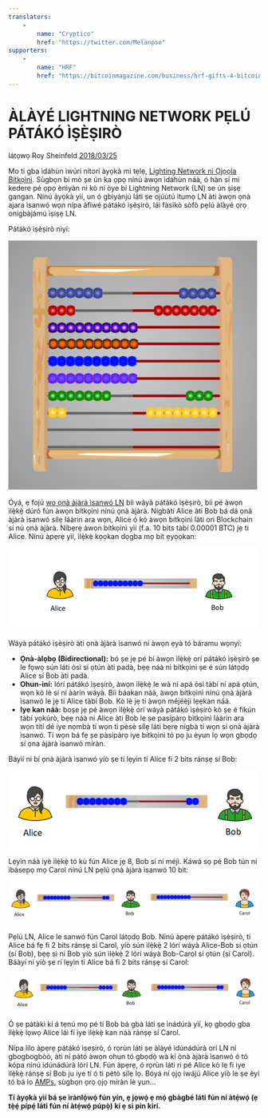 ```yaml
---
translators: 
    - 
        name: "Cryptico"
        href: "https://twitter.com/Melanpso"
supporters: 
    - 
        name: "HRF"
        href: "https://bitcoinmagazine.com/business/hrf-gifts-4-bitcoin-to-bitcoin-projects"
---
```

# ÀLÀYÉ LIGHTNING NETWORK PẸLÚ PÁTÁKÓ ÌṢÈṢIRÒ

látọwọ Roy Sheinfeld [2018/03/25](https://medium.com/breez-technology/understanding-lightning-network-using-an-abacus-daad8dc4cf4bs)

<LanguageDropdown/>


Mo ti gba ìdáhùn ìwúrí nítorí àyọkà mi tẹlẹ, [Lighting Network ni Ọjọọla Bítkọìnì](https://medium.com/@kingonly/the-future-of-bitcoin-3187aefe2746). Sùgbọn bí
mò ṣe ún ka ọpọ nínú àwọn ìdáhùn náà, ó hàn sí mi kedere pé ọpọ ènìyàn ni kò ní òye bí
Lightning Network (LN) se ún ṣiṣẹ gangan. Nínú àyọkà yìí, un ó gbìyànjú láti ṣe ojúùtú ìtumọ
LN àti àwọn ọnà ajara ìsanwó wọn nípa àfiwé pátákó ìṣèṣirò, láì fàsìkò sòfò pẹlú àlàyé ọrọ
onígbàjámú ìṣiṣẹ LN.

Pátákó ìṣèṣirò nìyí:

![](./abacus.png)

Óyá, ẹ fojú [wo ọnà àjàrà ìsanwó LN](https://cointelegraph.com/explained/lightning-network-explained#block-5) bíi wáyà pátákó ìṣèṣirò, bíi pé àwọn ìlẹ̀kẹ̀ dúró fún àwọn
bítkọìnì nínú ọnà àjàrà. Nígbàtí Alice àti Bob bá dá ọnà àjàrà ìsanwó sílẹ láàrin ara wọn,
Alice ó kó àwọn bítkọìnì láti ori Blockchain sí nú ọnà àjàrà. Níbẹrẹ àwọn bítkọìnì yìí (f.a. 10
bits tàbí 0.00001 BTC) jẹ ti Alice. Nínú àpẹrẹ yìí, ìlẹ̀kẹ̀ kọọkan dọgba mọ bit ẹyọọkan:

![](./alice-bob-1.png)

Wáyà pátákó ìṣèṣirò àti ọnà àjàrà ìsanwó ní àwọn ẹyà tó báramu wọnyí:   

- **Ọnà-àlọbọ (Bidirectional):** bó ṣe jẹ pé bí àwọn ìlẹ̀kẹ̀ orí pátákó ìṣèṣirò ṣe le fọwọ sún láti ósì sí ọtún àti padà, bẹẹ náà ni bítkọìnì ṣe é sún látọdọ Alice sí Bob àti padà.
- **Ohun-ìní:** lórí pátákó ìṣeṣirò, àwọn ìlẹ̀kẹ̀ le wà ní apá òsi tàbí ní apá ọtún, wọn kò lè sí ní ààrin wáyà. Bíi báakan náà, àwọn bítkọìnì nínú ọnà àjàrà ìsanwó le jẹ ti Alice tàbí Bob. Kò lè jẹ ti àwọn méjéèjì lẹẹkan náà.
- **Iye kan náà:** boṣe jẹ pé àwọn ìlẹ̀kẹ̀ orí wáyà pátákó ìṣèṣirò kò ṣe é fikún tàbí yọkúrò, bẹẹ náà ni Alice àti Bob le ṣe pasípàrọ bìtkọìnì láàrin ara wọn títí dé iye nọmbà tí wọn ti pèsè sílẹ láti bẹrẹ nígbà tí wọn sí ọnà àjàrà ìsanwó. Tí wọn bá fẹ ṣe pàsípàrọ iye bítkọìnì tó pọ ju èyun lọ wọn gbọdọ sí ọna àjàrà ìsanwó míràn.

Báyìí ni bí ọnà àjàrà ìsanwó yíò ṣe tí lẹyìn tí Alice fi 2 bits ránṣẹ sí Bob:

![](./alice-bob-2.png)

Lẹyìn náà iyè ìlẹ̀kẹ̀ tó kù fún Alice jẹ 8, Bob sí ní méjì. Káwá sọ pé Bob tún ní ìbásepọ mọ
Carol nínú LN pẹlú ọnà àjàrà ìsanwó 10 bit:

![](./alice-bob-carol-1.png)

Pẹlú LN, Alice le sanwó fún Carol látọdọ Bob. Nínú àpẹrẹ pátákó ìṣèṣirò, tí Alice bá fẹ fi 2
bits ránṣẹ sí Carol, yíò sún ìlẹ̀kẹ̀ 2 lórí wáyà Alice-Bob sí ọtún (sí Bob), bẹẹ sì ni Bob yíò sún
ìlẹ̀kẹ̀ 2 lórí wáyà Bob-Carol sí ọtún (sí Carol). Báàyí ni yíò ṣe rí lẹyìn tí Alice bá fi 2 bits ránṣẹ
sí Carol:

![](./alice-bob-carol-2.png)

Ó ṣe pàtàkì kí á tẹnú mọ pé tí Bob bá gbà láti ṣe ìnádúrà yìí, kọ gbọdọ gba ìlẹ̀kẹ̀ lọwọ Alice
láì fí ìye ìlẹ̀kẹ̀ kan náà ránṣẹ sí Carol.

Nípa lílo àpẹrẹ pátákó ìṣeṣirò, ó rọrùn láti ṣe àlàyé ìdúnádúrà orí LN ní gbogbogbòò, àti ní
pàtó àwọn ohun tó gbọdọ̀ wà kí ọ̀nà àjàrà ìsanwó ó tó kópa nínú ìdúnádúrà lórí LN. Fún
àpẹrẹ, ó rọrùn láti ri pé Alice kò le fi iye ìlẹ̀kẹ̀ ránṣẹ sí Bob ju iye tí ó ti pètò sílẹ lọ. Bóyá ní
ọjọ iwájú Alice yíò le ṣe èyí tó bá lo [AMPs](https://bitcoinist.com/atomic-multi-path-help-bitcoin-become-formidable-payment-instrument/), sùgbọn ọrọ ọjọ míràn lè yun...

**Tí àyọkà yìí bá ṣe ìrànlọ́wọ́ fún yín, ẹ jọwọ́ ẹ mọ́ gbàgbé láti fún ní àtẹ́wọ́ (ẹ tẹ̀ẹ́ pípẹ́ láti fún ní àtẹ́wọ́ púpọ̀) kí ẹ sì pin kiri.**